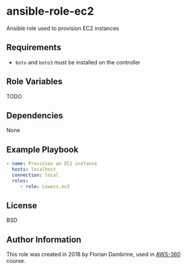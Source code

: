 ansible-role-ec2
================

Ansible role used to provision EC2 instances

Requirements
------------

* `boto` and `boto3` must be installed on the controller

Role Variables
--------------

TODO

Dependencies
------------

None

Example Playbook
----------------

```yaml
- name: Provision an EC2 instance
  hosts: localhost
  connection: local
  roles:
     - role: Lowess.ec2
```

License
-------

BSD

Author Information
------------------

This role was created in 2018 by Florian Dambrine, used in [AWS-360](https://slides.com/floriandambrine/aws360/) course.

